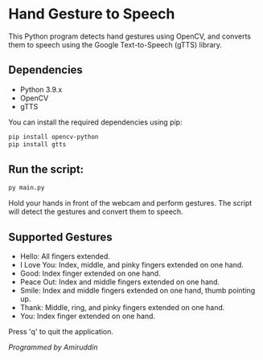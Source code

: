 # Hand Gesture to Speech

This Python program detects hand gestures using OpenCV, and converts them to speech using the Google Text-to-Speech (gTTS) library.

## Dependencies

- Python 3.9.x
- OpenCV
- gTTS

You can install the required dependencies using pip:

```bash
pip install opencv-python
pip install gtts
```
## Run the script:
```bash
py main.py
```

Hold your hands in front of the webcam and perform gestures. The script will detect the gestures and convert them to speech.

## Supported Gestures

- Hello: All fingers extended.
- I Love You: Index, middle, and pinky fingers extended on one hand.
- Good: Index finger extended on one hand.
- Peace Out: Index and middle fingers extended on one hand.
- Smile: Index and middle fingers extended on one hand, thumb pointing up.
- Thank: Middle, ring, and pinky fingers extended on one hand.
- You: Index finger extended on one hand.

Press 'q' to quit the application.

*Programmed by Amiruddin*
